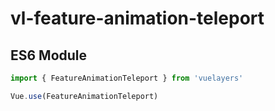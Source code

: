 # vl-feature-animation-teleport

## ES6 Module

```javascript
import { FeatureAnimationTeleport } from 'vuelayers'

Vue.use(FeatureAnimationTeleport)
```

